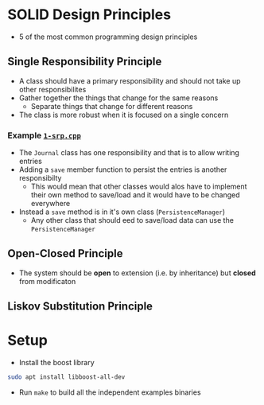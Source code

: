 # SOLID Design Principles
- 5 of the most common programming design principles

## **S**ingle Responsibility Principle
- A class should have a primary responsibility and should not take up other responsibilites
- Gather together the things that change for the same reasons
  - Separate things that change for different reasons
- The class is more robust when it is focused on a single concern

### Example [`1-srp.cpp`](1-srp.cpp)
- The `Journal` class has one responsibility and that is to allow writing entries
- Adding a `save` member function to persist the entries is another responsibilty
    - This would mean that other classes would alos have to implement their own method to save/load and it would have to be changed everywhere
- Instead a `save` method is in it's own class (`PersistenceManager`)
    - Any other class that should eed to save/load data can use the `PersistenceManager`

## **O**pen-Closed Principle
- The system should be **open** to extension (i.e. by inheritance) but **closed** from modificaton

## **L**iskov Substitution Principle

# Setup
- Install the boost library
```bash
sudo apt install libboost-all-dev
```

- Run `make` to build all the independent examples binaries